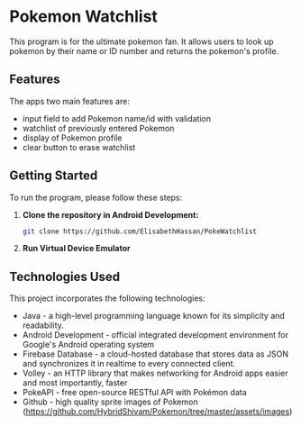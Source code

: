 # Pokemon Watchlist

This program is for the ultimate pokemon fan. It allows users to look up pokemon by their name or ID number and returns the pokemon's profile.  

## Features 

The apps two main features are:

* input field to add Pokemon name/id with validation
* watchlist of previously entered Pokemon
* display of Pokemon profile
* clear button to erase watchlist


## Getting Started

To run the program, please follow these steps:

1. **Clone the repository in Android Development:**

   ```bash
   git clone https://github.com/ElisabethHassan/PokeWatchlist
   ```

2. **Run Virtual Device Emulator**


## Technologies Used

This project incorporates the following technologies:

* Java - a high-level programming language known for its simplicity and readability.
* Android Development - official integrated development environment for Google's Android operating system
* Firebase Database - a cloud-hosted database that stores data as JSON and synchronizes it in realtime to every connected client.
* Volley - an HTTP library that makes networking for Android apps easier and most importantly, faster
* PokeAPI - free open-source RESTful API with Pokémon data
* Github - high quality sprite images of Pokemon (https://github.com/HybridShivam/Pokemon/tree/master/assets/images)
